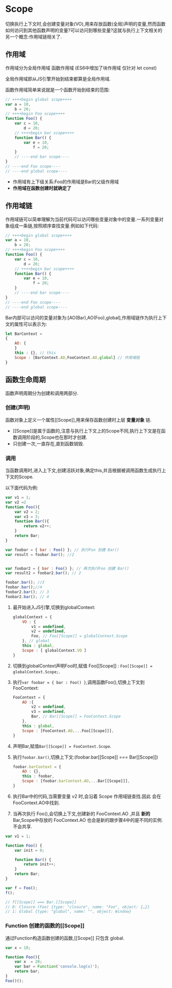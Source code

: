 # Scope

切换执行上下文时,会创建变量对象(VO),用来存放函数(全局)声明的变量,然而函数如何访问到其他函数声明的变量?可以访问到哪些变量?这就与执行上下文相关的另一个概念:作用域链相关了.

## 作用域

作用域分为全局作用域 函数作用域 (ES6中增加了块作用域 仅针对 let const)

全局作用域即从JS引擎开始到结束都算是全局作用域.

函数作用域简单来说就是一个函数开始到结束的范围:

```javascript
// ++++begin global scope++++
var a = 10,
    b = 20;
// ++++begin Foo scope++++
function Foo() {
    var c = 10,
        d = 20;
    // ++++begin bar scope++++
    function Bar() {
        var e = 10,
            f = 20;
    }
    // ----end bar scope----
}
// ----end Foo scope----
// ----end global scope----
```

* 作用域有上下级关系:Foo的作用域是Bar的父级作用域
* __作用域在函数创建时就确定了__

## 作用域链

作用域链可以简单理解为当前代码可以访问哪些变量对象中的变量.一系列变量对象组成一条链,按照顺序查找变量.例如如下代码:

```javascript
// ++++begin global scope++++
var a = 10,
    b = 20;
// ++++begin Foo scope++++
function Foo() {
    var c = 10,
        d = 20;
    // ++++begin bar scope++++
    function Bar() {
        var e = 10,
            f = 20;
    }
    // ----end bar scope----
}
// ----end Foo scope----
// ----end global scope----
```

Bar内部可以访问的变量对象为:[AO(Bar),AO(Foo),global],作用域链作为执行上下文的属性可以表示为:

```javascript
let BarContext =
{
    AO: {
    }
    this : {}, // this
    Scope : [BarContext.AO,FooContext.AO,global] // 作用域链
}
```

## 函数生命周期

函数声明周期分为创建和调用两部分.

### 创建(声明)

函数对象上定义一个属性[[Scope]],用来保存函数创建时上层 __变量对象__ 链.

* [[Scope]]是属于函数的,注意与执行上下文上的Scope不同,执行上下文是在函数调用阶段的,Scope也在那时才创建.
* 只创建一次,一直存在,直到函数销毁.

### 调用

当函数调用时,进入上下文,创建活跃对象,确定this,并且根据被调用函数生成执行上下文的Scope.

以下面代码为例:

```javascript
var v1 = 1;
var v2 =2
function Foo(){
    var v2 = 2;
    var v3 = 3;
    function Bar(){
        return v2++;
    }
    return Bar;
}

var foobar = { bar : Foo() }; // 执行Foo 创建 Bar()
var result = foobar.bar(); //2


var foobar2 = { bar : Foo() }; // 再次执行Foo 创建 Bar()
var result2 = foobar2.bar(); // 2

foobar.bar(); //3
foobar.bar();//4
foobar2.bar(); // 3
foobar2.bar(); // 4
```

1. 最开始进入JS引擎,切换到globalContext:

    ```javascript
    globalContext = {
        VO : {
            v1 = undefined,
            v2 = undefined,
            Foo, // Foo[[Scope]] = globalContext.Scope
        }, // global
        this : global,
        Scope : [ globalContext.VO ]
    }
    ```

2. 切换到globalContext声明Foo时,赋值 Foo[[Scope]] : ```Foo[[Scope]] = globalContext.Scope;```.
3. 执行```var foobar = { bar : Foo() }```,调用函数Foo(),切换上下文到 FooContext:

    ```javascript
    FooContext = {
        AO :{
            v2 = undefined,
            v3 = undefined,
            Bar, // Bar[[Scope]] = FooContext.Scope
        },
        this : global,
        Scope : [FooContext.AO,...Foo[[Scope]]],
    }
    ```

4. 声明Bar,赋值```Bar[[Scope]] = FooContext.Scope```.
5. 执行```foobar.bar()```,切换上下文:(foobar.bar[[Scope]] === Bar[[Scope]])

    ```javascript
    foobar.barContext = {
        AO : {},
        this : foobar,
        Scope : [foobar.barContext.AO,...Bar[[Scope]]],
    }
    ```
6. 执行Bar中的代码,当需要变量 v2 时,会沿着 Scope 作用域链查找.因此 会在 FooContext.AO中找到.

7. 当再次执行 Foo(),会切换上下文,创建新的 FooContext.AO ,并且 __新的__ Bar,Scope中存放的 FooContext.AO 也会是新的跟步骤4中的是不同的实例.不会共享.

```javascript
var v1 = 1;

function Foo() {
    var init = 0;

    function Bar() {
        return init++;
    }
    return Bar;
}

var f = Foo();
f();

// f[[Scope]] === Bar.[[Scope]]
// 0: Closure (Foo) {type: "closure", name: "Foo", object: {…}}
// 1: Global {type: "global", name: "", object: Window}
```

### Function 创建的函数的[[Scope]]

通过Function构造函数创建的函数,[[Scope]] 只包含 global.

```javascript
var x = 10;

function Foo(){
    var x  = 20;
    var bar = Function('console.log(x)');
    return bar;
}
Foo()();
```